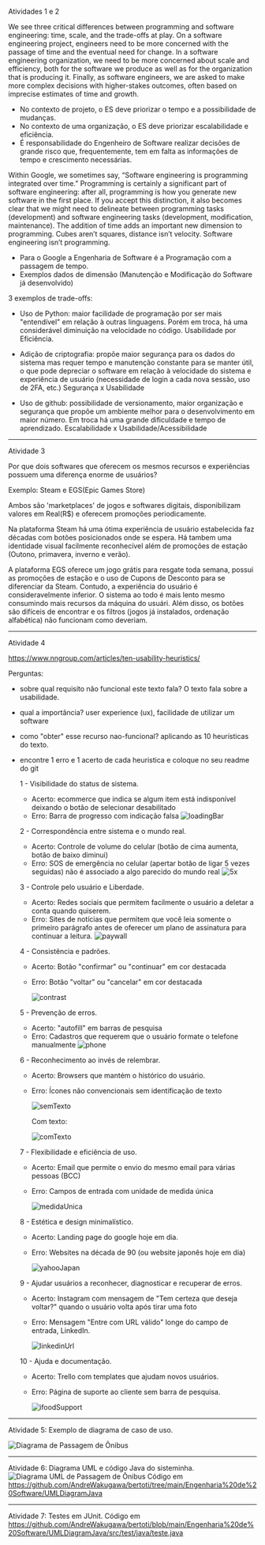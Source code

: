 Atividades 1 e 2

We see three critical differences between programming and software engineering:
time, scale, and the trade-offs at play.
On a software engineering project,
engineers need to be more concerned with the passage of time and the eventual need for change.
In a software engineering organization,
we need to be more concerned about scale and efficiency,
both for the software we produce as well as for the organization that is producing it.
Finally, as software engineers, we are asked to make more complex decisions with higher-stakes outcomes,
often based on imprecise estimates of time and growth.

-  No contexto de projeto, o ES deve priorizar o tempo e a possibilidade de mudanças.
-  No contexto de uma organização, o ES deve priorizar escalabilidade e eficiência.
-  É responsabilidade do Engenheiro de Software realizar decisões de grande risco que, frequentemente, tem em falta as informações de tempo e crescimento necessárias.


Within Google, we sometimes say, “Software engineering is programming integrated over time.” Programming is certainly a significant part of software engineering: after all, programming is how you generate new software in the first place. If you accept this distinction, it also becomes clear that we might need to delineate between programming tasks (development) and software engineering tasks (development, modification, maintenance). The addition of time adds an important new dimension to programming. Cubes aren’t squares, distance isn’t velocity. Software engineering isn’t programming.

- Para o Google a Engenharia de Software é a Programação com a passagem de tempo.
- Exemplos dados de dimensão (Manutenção e Modificação do Software já desenvolvido)

3 exemplos de trade-offs:
- Uso de Python: maior facilidade de programação por ser mais "entendível" em relação à outras linguagens. Porém em troca, há uma considerável diminuição na velocidade no código. Usabilidade por Eficiência.

- Adição de criptografia: propõe maior segurança para os dados do sistema mas requer tempo e manutenção constante para se manter útil, o que pode depreciar o software em relação à velocidade do sistema e experiência de usuário (necessidade de login a cada nova sessão, uso de 2FA, etc.)
Segurança x Usabilidade

- Uso de github: possibilidade de versionamento, maior organização e segurança que propõe um ambiente melhor para o desenvolvimento em maior número. Em troca há uma grande dificuldade e tempo de aprendizado.
Escalabilidade x Usabilidade/Acessibilidade


-----------------------------------

Atividade 3

Por que dois softwares que oferecem os mesmos recursos e experiências possuem uma diferença enorme de usuários?

Exemplo: Steam e EGS(Epic Games Store) <Usabilidade>

Ambos são 'marketplaces' de jogos e softwares digitais, disponibilizam valores em Real(R$) e oferecem promoções periodicamente.

Na plataforma Steam há uma ótima experiência de usuário estabelecida faz décadas com botões posicionados onde se espera. Há tambem uma identidade visual facilmente reconhecível além de promoções de estação (Outono, primavera, inverno e verão).

A plataforma EGS oferece um jogo grátis para resgate toda semana, possui as promoções de estação e o uso de Cupons de Desconto para se diferenciar da Steam. Contudo, a experiência do usuário é consideravelmente inferior. O sistema ao todo é mais lento mesmo consumindo mais recursos da máquina do usuári. Além disso, os botões são difíceis de encontrar e os filtros (jogos já instalados, ordenação alfabética) não funcionam como deveriam.

---------------------------------------

Atividade 4

https://www.nngroup.com/articles/ten-usability-heuristics/

Perguntas: 
 - sobre qual requisito não funcional este texto fala?
   O texto fala sobre a usabilidade.
 - qual a importância?
   user experience (ux), facilidade de utilizar um software
 - como "obter" esse recurso nao-funcional?
   aplicando as 10 heurísticas do texto.
 - encontre 1 erro e 1 acerto de cada heuristica e coloque no seu readme do git
   
   1 - Visibilidade do status de sistema.
     - Acerto: ecommerce que indica se algum item está indisponível deixando o botão de selecionar desabilitado 
     - Erro: Barra de progresso com indicação falsa
       ![loadingBar](https://github.com/AndreWakugawa/bertoti/blob/main/Engenharia%20de%20Software/blob/loadingBarMeme.png)
       
   2 - Correspondência entre sistema e o mundo real.
     - Acerto: Controle de volume do celular (botão de cima aumenta, botão de baixo diminui)
     - Erro: SOS de emergência no celular (apertar botão de ligar 5 vezes seguidas) não é associado a algo parecido do mundo real
       ![5x](https://github.com/AndreWakugawa/bertoti/blob/main/Engenharia%20de%20Software/blob/Emergency5x.jpg)
       
   3 - Controle pelo usuário e Liberdade.
     - Acerto: Redes sociais que permitem facilmente o usuário a deletar a conta quando quiserem.
     - Erro: Sites de notícias que permitem que você leia somente o primeiro parágrafo antes de oferecer um plano de assinatura para continuar a leitura.
       ![paywall](https://github.com/AndreWakugawa/bertoti/blob/main/Engenharia%20de%20Software/blob/paywall.png)
       
   4 - Consistência e padrões.
     - Acerto: Botão "confirmar" ou "continuar" em cor destacada
     - Erro: Botão "voltar" ou "cancelar" em cor destacada
       
       ![contrast](https://github.com/AndreWakugawa/bertoti/blob/main/Engenharia%20de%20Software/blob/positive-actions-contrast.png)
       
   5 - Prevenção de erros.
     - Acerto: "autofill" em barras de pesquisa
     - Erro: Cadastros que requerem que o usuário formate o telefone manualmente
       ![phone](https://github.com/AndreWakugawa/bertoti/blob/main/Engenharia%20de%20Software/blob/phone_textfield_example.png)
       
   6 - Reconhecimento ao invés de relembrar.
     - Acerto: Browsers que mantém o histórico do usuário.
     - Erro: Ícones não convencionais sem identificação de texto
 
       ![semTexto](https://github.com/AndreWakugawa/bertoti/blob/main/Engenharia%20de%20Software/blob/intranet-icons_no-labels_horizontal.png)
       
       Com texto:
       
       ![comTexto](https://github.com/AndreWakugawa/bertoti/blob/main/Engenharia%20de%20Software/blob/intranet-icons_horizontal.png)
       
   7 - Flexibilidade e eficiência de uso.
     - Acerto: Email que permite o envio do mesmo email para várias pessoas (BCC)
     - Erro: Campos de entrada com unidade de medida única
  
       ![medidaUnica](https://github.com/AndreWakugawa/bertoti/blob/main/Engenharia%20de%20Software/blob/input_unica_medida.png)
       
   8 - Estética e design minimalístico.
     - Acerto: Landing page do google hoje em dia.
     - Erro: Websites na década de 90 (ou website japonês hoje em dia)
  
       ![yahooJapan](https://github.com/AndreWakugawa/bertoti/blob/main/Engenharia%20de%20Software/blob/yahoo_japan.png)
       
   9 - Ajudar usuários a reconhecer, diagnosticar e recuperar de erros.
     - Acerto: Instagram com mensagem de "Tem certeza que deseja voltar?" quando o usuário volta após tirar uma foto
     - Erro: Mensagem "Entre com URL válido" longe do campo de entrada, LinkedIn.
  
       ![linkedinUrl](https://github.com/AndreWakugawa/bertoti/blob/main/Engenharia%20de%20Software/blob/linkedin_url.jpg)
       
   10 - Ajuda e documentação.
     - Acerto: Trello com templates que ajudam novos usuários.
     - Erro: Página de suporte ao cliente sem barra de pesquisa.
  
       ![ifoodSupport](https://github.com/AndreWakugawa/bertoti/blob/main/Engenharia%20de%20Software/blob/ifood_sem_busca.png)

----------------------------------------
Atividade 5: Exemplo de diagrama de caso de uso.

![Diagrama de Passagem de Ônibus](https://github.com/AndreWakugawa/bertoti/blob/main/Engenharia%20de%20Software/blob/useCasePassagemOnibus.drawio.png)

----------------------------------------
Atividade 6: Diagrama UML e código Java do sisteminha.
![Diagrama UML de Passagem de Ônibus](https://github.com/AndreWakugawa/bertoti/blob/main/Engenharia%20de%20Software/blob/UML.drawio.png?raw=true)
Código em https://github.com/AndreWakugawa/bertoti/tree/main/Engenharia%20de%20Software/UMLDiagramJava

----------------------------------------
Atividade 7: Testes em JUnit.
Código em https://github.com/AndreWakugawa/bertoti/blob/main/Engenharia%20de%20Software/UMLDiagramJava/src/test/java/teste.java
